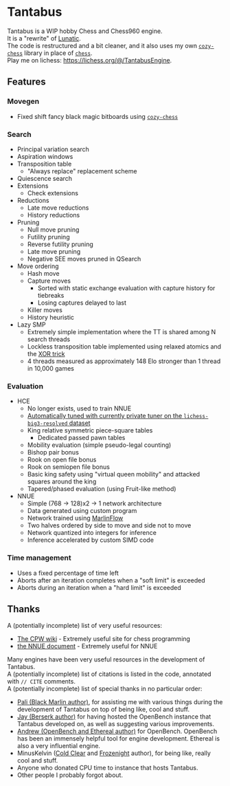 # Tantabus
Tantabus is a WIP hobby Chess and Chess960 engine.<br>
It is a "rewrite" of [Lunatic](https://github.com/analog-hors/lunatic).<br>
The code is restructured and a bit cleaner, and it also uses my own [`cozy-chess`](https://github.com/analog-hors/cozy-chess) library in place of [`chess`](https://github.com/jordanbray/chess).<br>
Play me on lichess: https://lichess.org/@/TantabusEngine.

## Features
### Movegen
- Fixed shift fancy black magic bitboards using [`cozy-chess`](https://github.com/analog-hors/cozy-chess)
### Search
- Principal variation search
- Aspiration windows
- Transposition table
    - "Always replace" replacement scheme
- Quiescence search
- Extensions
    - Check extensions
- Reductions
    - Late move reductions
    - History reductions
- Pruning
    - Null move pruning
    - Futility pruning
    - Reverse futility pruning
    - Late move pruning
    - Negative SEE moves pruned in QSearch
- Move ordering
    - Hash move
    - Capture moves
        - Sorted with static exchange evaluation with capture history for tiebreaks
        - Losing captures delayed to last
    - Killer moves
    - History heuristic
- Lazy SMP
    - Extremely simple implementation where the TT is shared among N search threads
    - Lockless transposition table implemented using relaxed atomics and the [XOR trick](https://web.archive.org/web/20201106232343/https://www.craftychess.com/hyatt/hashing.html)
    - 4 threads measured as approximately 148 Elo stronger than 1 thread in 10,000 games
### Evaluation
- HCE
    - No longer exists, used to train NNUE
    - [Automatically tuned with currently private tuner on the `lichess-big3-resolved` dataset](https://drive.google.com/file/d/1GfrNuDfD9Le-ZKKLxTHu0i3z6fbTn8JJ/view?usp=sharing)
    - King relative symmetric piece-square tables
        - Dedicated passed pawn tables
    - Mobility evaluation (simple pseudo-legal counting)
    - Bishop pair bonus
    - Rook on open file bonus
    - Rook on semiopen file bonus
    - Basic king safety using "virtual queen mobility" and attacked squares around the king
    - Tapered/phased evaluation (using Fruit-like method)
- NNUE
    - Simple (768 -> 128)x2 -> 1 network architecture
    - Data generated using custom program
    - Network trained using [MarlinFlow](https://github.com/dsekercioglu/marlinflow)
    - Two halves ordered by side to move and side not to move
    - Network quantized into integers for inference
    - Inference accelerated by custom SIMD code
### Time management
- Uses a fixed percentage of time left
- Aborts after an iteration completes when a "soft limit" is exceeded
- Aborts during an iteration when a "hard limit" is exceeded

## Thanks
A (potentially incomplete) list of very useful resources:
- [The CPW wiki](https://www.chessprogramming.org/) - Extremely useful site for chess programming
- [the NNUE document](https://github.com/glinscott/nnue-pytorch/blob/master/docs/nnue.md) - Extremely useful for NNUE

Many engines have been very useful resources in the development of Tantabus.<br>
A (potentially incomplete) list of citations is listed in the code, annotated with `// CITE` comments.<br>
A (potentially incomplete) list of special thanks in no particular order:
- [Pali (Black Marlin author)](https://github.com/dsekercioglu/blackmarlin), for assisting me with various things during the development of Tantabus on top of being like, cool and stuff.
- [Jay (Berserk author)](https://github.com/jhonnold/berserk) for having hosted the OpenBench instance that Tantabus developed on, as well as suggesting various improvements.
- [Andrew (OpenBench and Ethereal author)](https://github.com/AndyGrant/Ethereal) for OpenBench. OpenBench has been an immensely helpful tool for engine development. Ethereal is also a very influential engine.
- MinusKelvin ([Cold Clear](https://github.com/MinusKelvin/cold-clear) and [Frozenight](https://github.com/MinusKelvin/frozenight) author), for being like, really cool and stuff.
- Anyone who donated CPU time to instance that hosts Tantabus.
- Other people I probably forgot about.
